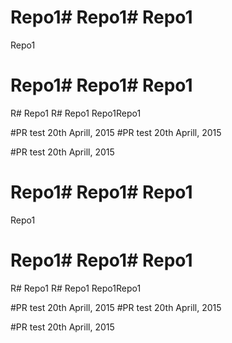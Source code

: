# Repo1# Repo1# Repo1
Repo1
# Repo1# Repo1# Repo1
R# Repo1
R# Repo1
Repo1Repo1

#PR test 20th Aprill, 2015
#PR test 20th Aprill, 2015

#PR test 20th Aprill, 2015
# Repo1# Repo1# Repo1
Repo1
# Repo1# Repo1# Repo1
R# Repo1
R# Repo1
Repo1Repo1

#PR test 20th Aprill, 2015
#PR test 20th Aprill, 2015

#PR test 20th Aprill, 2015
